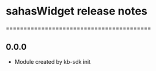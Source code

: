# sahasWidget release notes
=========================================

0.0.0
-----
* Module created by kb-sdk init
